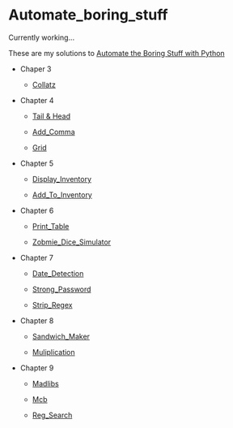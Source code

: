 # Automate_boring_stuff

Currently working... 

These are my solutions to [Automate the Boring Stuff with Python](https://automatetheboringstuff.com) 

- Chaper 3 

  - [Collatz](https://github.com/yckfowa/Automate_boring_stuff/blob/main/Ch.3/collatz.py)
  
- Chapter 4
 
  - [Tail & Head](https://github.com/yckfowa/Automate_boring_stuff/blob/main/Ch.4/Tail%20%26%20Head.py)
  
  - [Add_Comma](https://github.com/yckfowa/Automate_boring_stuff/blob/main/Ch.4/add_comma.py)
 
  - [Grid](https://github.com/yckfowa/Automate_boring_stuff/blob/main/Ch.4/grid.py)
 
- Chapter 5 

  - [Display_Inventory](https://github.com/yckfowa/Automate_boring_stuff/blob/main/Ch.5/displayInventory.py)
 
  - [Add_To_Inventory](https://github.com/yckfowa/Automate_boring_stuff/blob/main/Ch.5/addToInventory.py)

- Chapter 6 

  - [Print_Table](https://github.com/yckfowa/Automate_boring_stuff/blob/main/Ch.6/printTable.py)

  - [Zobmie_Dice_Simulator](https://github.com/yckfowa/Automate_boring_stuff/blob/main/Ch.6/zombie_dice.py)

- Chapter 7 

  - [Date_Detection](https://github.com/yckfowa/Automate_boring_stuff/blob/main/Ch.7/Date_detection.py)

  - [Strong_Password](https://github.com/yckfowa/Automate_boring_stuff/blob/main/Ch.7/Strong_password.py)
  
  - [Strip_Regex](https://github.com/yckfowa/Automate_boring_stuff/blob/main/Ch.7/stripRegex.py)

- Chapter 8 

  - [Sandwich_Maker](https://github.com/yckfowa/Automate_boring_stuff/blob/main/Ch.8/Sandwich_maker.py)

  - [Muliplication](https://github.com/yckfowa/Automate_boring_stuff/blob/main/Ch.8/Muliplication.py)

- Chapter 9 

  - [Madlibs](https://github.com/yckfowa/Automate_boring_stuff/blob/main/Ch.9/Madlibs/Madlibs.py)

  - [Mcb](https://github.com/yckfowa/Automate_boring_stuff/blob/main/Ch.9/mcb/mcb.py)
  
  - [Reg_Search](https://github.com/yckfowa/Automate_boring_stuff/blob/main/Ch.9/regex_search/re.search.py)

  

